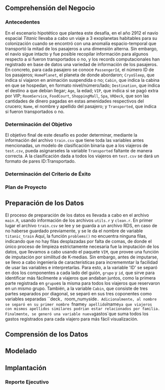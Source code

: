 ## Comprehensión del Negocio

### Antecedentes

En el escenario hipotético que plantea este desafía, en el año 2912 el navío espacial *Titanic* llevaba a cabo un viaje a 3 exoplanetas habitables para su colonización cuando se encontró con una anomalía espacio-temporal que transportó la mitad de los pasajeros a una dimensión alterna. Sin embargo, el navío sigue intacto y fue posible recopilar información para algunos respecto a si fueron transportados o no, y los records computacionales han registrado en base de datos una variedad de información de los pasajeros. En concreto, para cada pasajero se conoce `PassengerId`, el número ID de los pasajeros; `HomePlanet`, el planeta de donde abordaron; `CryoSleep`, que indica sí viajaron en animación suspendida o no; `Cabin`, que indica la cabina en que se hospedan, en formato nivel/número/lado; `Destination`, que indica el destino a que debían llegar; `Age`, la edad; `VIP`, que indica si se pagó extra por VIP; `RoomService`, `FoodCourt`, `ShoppingMall`, `Spa`, `VRDeck`, que son las cantidades de dinero pagadas en estas amenidades respectivos del crucero; `Name`, el nombre y apellido del pasajero; y `Transported`, que indica si fueron transportados o no. 

### Determinación del Objetivo

El objetivo final de este desafío es poder determinar, mediante la información del archivo `train.csv` que tiene toda las variables antes mencionadas, un modelo de clasificación binaria que a los viajeros de `test.csv`, pueda asignarseles la variable `Transported` faltante de manera correcta. A la clasificación dada a todos los viajeros en `test.csv` se dará un formato de pares ID:Transportado.

### Determinación del Criterio de Éxito



### Plan de Proyecto

## Preparación de los Datos

El proceso de preparación de los datos es llevada a cabo en el archivo `main.R`, usando información de los archivos `utils.r` y `clean.r`. En primer lugar el archivo `train.csv` se lee y se guarda a un archivo RDS, en caso de no haberse guardado previamente, y se le da el nombre de variable `titanic_train` Aquí, la función `problems()` no encuentra ninguna filas, indicando que no hay filas desplazadas por falta de comas, de donde el único proceso de limpieza estrictamente necesaria fue la imputación de los datos, que llevamos a cabo usando el paquete `VIM`, que provee una función de imputación por similitud de K-medias. Sin embargo, antes de imputarse, se llevo a cabo ingeniería de características para incrememntar la facilidad de usar las variables e interpretarlas. Para esto, a la variable 'ID' se separó en dos los componentes a cada lado del guión, `grupo` y `id`, que sirve para identificar más fácilmente a viajeros que andaban juntos, como la primera parte registrada en `grupo`es la misma para todos los viajeros que reservaron en un mismo grupo. También, a la variable `Cabin`, que consiste de tres partes separados por diagonal, se separó en sus tres coponentes como variables separadas ``deck`, `room_num` y `side`. Adicionalmente, al nombre se separó en su primer nombre `fname` y apellido `lname` ya que viajeros con mismos apellidos similares podrian estar relacionados por familia. Finalmente, se generó una variable nueva `gastos`que suma todos los gastos registrados para cada viajero para más fácil visualización.

## Comprensión de los Datos

## Modelado

## Implantación

### Reporte Ejecutivo
